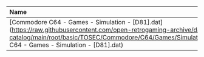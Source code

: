 |Name|Size|
|:---|---:|
|[Commodore C64 - Games - Simulation - [D81].dat](https://raw.githubusercontent.com/open-retrogaming-archive/dat-catalog/main/root/basic/TOSEC/Commodore/C64/Games/Simulation/[D81]/Commodore C64 - Games - Simulation - [D81].dat)|1828|
